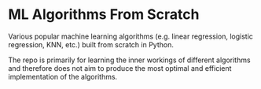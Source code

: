 # ML Algorithms From Scratch
Various popular machine learning algorithms (e.g. linear regression, logistic regression, KNN, etc.) built from scratch in Python.

The repo is primarily for learning the inner workings of different algorithms and therefore does not aim to produce the most optimal and efficient implementation of the algorithms.
